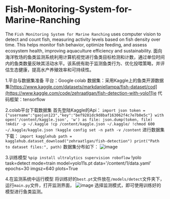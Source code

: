 # Fish-Monitoring-System-for-Marine-Ranching
The `Fish Monitoring System for Marine Ranching` uses computer vision to detect and count fish, measuring activity levels based on fish density over time. This helps monitor fish behavior, optimize feeding, and assess ecosystem health, improving aquaculture efficiency and sustainability.
面向海洋牧场的鱼类监测系统利用计算机视觉进行鱼类目标检测和计数，通过单位时间内的鱼类数量反映其活动水平。该系统有助于监测鱼类行为、优化投喂策略，并评估生态健康，提高水产养殖效率和可持续性。

1.平台与数据集准备
平台：Google colab
数据集：采用Kaggle上的鱼类开源数据集[https://www.kaggle.com/datasets/markdaniellampa/fish-dataset/cod](https://www.kaggle.com/code/zehraatlgan/fish-detection-with-yolo11)e
代码框架：tensorflow

2.colab平台下载数据集
首先登陆Kaggle的Api：
`import json
token = {"username":"gaojun123","key":"bef9281dc9d8baf163062f4c7e7b0e5c"}
with open('/content/kaggle.json', 'w') as file:
  json.dump(token, file)
!mkdir -p ~/.kaggle
!cp /content/kaggle.json ~/.kaggle/
!chmod 600 ~/.kaggle/kaggle.json
!kaggle config set -n path -v /content`
进行数据集下载：
`import kagglehub
path = kagglehub.dataset_download("zehraatlgan/fish-detection")
print("Path to dataset files:", path)`
数据集分布如下：
![image](https://github.com/user-attachments/assets/1b3e5892-93a3-4c85-8f2f-b4f3b48973b6)

3.训练模型
`%pip install ultralytics supervision roboflow`
!yolo task=detect mode=train model=yolo11s.pt data='/content/1/data.yaml' epochs=30 imgsz=640 plots=True

4.在监测系统中运行模型
将训练好的`best.pt`文件放在`/models/detect`文件夹下，运行`main.py`文件，打开监测界面，
![image](https://github.com/user-attachments/assets/2f3cb974-a2fd-4e25-b7b7-190d21c4291e)
选择监测模式，即可使用训练好的模型进行鱼类监测。
